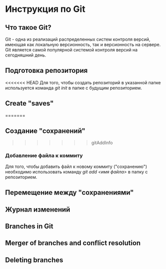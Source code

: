 # Инструкция по Git

## Что такое Git?

Git - одна из реализаций распределенных систем контроля версий, имеющая как локальную версионность, так и версионность на сервере. Git является самой популярной системой контроля версий на сегодняшний день.

## Подготовка репозитория

<<<<<<< HEAD
Для того, чтобы создать репозиторий в указанной папке используется команда *git init* в папке с будущим репозиторием.

## Create "saves"
=======
## Создание "сохранений"
>>>>>>> gitAddInfo

### Добавление файла к коммиту

Для того, чтобы добавить файл к новому коммиту ("сохранению") необходимо использовать команду *git add <имя файла>* в папку с репозиторием.

### 

## Перемещение между "сохранениями"

## Журнал изменений

## Branches in Git

## Merger of branches and conflict resolution

## Deleting branches

